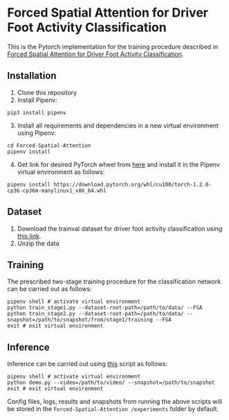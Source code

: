 # Forced Spatial Attention for Driver Foot Activity Classification

This is the Pytorch implementation for the training procedure described in [Forced Spatial Attention for Driver Foot Activity Classification](http://cvrr.ucsd.edu/publications/2019/FSAFAC.pdf).

## Installation
1) Clone this repository
2) Install Pipenv:
```shell
pip3 install pipenv
```
3) Install all requirements and dependencies in a new virtual environment using Pipenv:
```shell
cd Forced-Spatial-Attention
pipenv install
```
4) Get link for desired PyTorch wheel from [here](https://download.pytorch.org/whl/torch_stable.html) and install it in the Pipenv virtual environment as follows:
```shell
pipenv install https://download.pytorch.org/whl/cu100/torch-1.2.0-cp36-cp36m-manylinux1_x86_64.whl
```

## Dataset
1) Download the trainval dataset for driver foot activity classification using [this link]().
2) Unzip the data

## Training
The prescribed two-stage training procedure for the classification network can be carried out as follows:
```shell
pipenv shell # activate virtual environment
python train_stage1.py --dataset-root-path=/path/to/data/ --FSA
python train_stage2.py --dataset-root-path=/path/to/data/ --snapshot=/path/to/snapshot/from/stage1/training --FSA
exit # exit virtual environment
```

## Inference
Inference can be carried out using [this](https://github.com/arangesh/Forced-Spatial-Attention/blob/master/demo.py) script as follows:
```shell
pipenv shell # activate virtual environment
python demo.py --video=/path/to/video/ --snapshot=/path/to/snapshot
exit # exit virtual environment
```

Config files, logs, results and snapshots from running the above scripts will be stored in the `Forced-Spatial-Attention
/experiments` folder by default.
